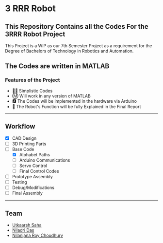 # 3 RRR Robot
## This Repository Contains all the Codes For the 3RRR Robot Project
This Project is a WIP as our 7th Semester Project as a requirement for the Degree of Bachelors of Technology in Robotics and Automation.

## The Codes are written in MATLAB


### Features of the Project
- 🧑‍💻 Simplistic Codes
- Ⓜ️ Will work in any version of MATLAB
- 🅰️ The Codes will be implemented in the hardware via Arduino
- 🤖 The Robot's Function will be fully Explained in the Final Report

---
## Workflow
- [X] CAD Design
- [ ] 3D Printing Parts
- [ ] Base Code
  - [X] Alphabet Paths
  - [ ] Arduino Communications
  - [ ] Servo Control
  - [ ] Final Control Codes
- [ ] Prototype Assembly
- [ ] Testing
- [ ] Debug/Modifications
- [ ] Final Assembly

---
## Team
- [Utkaarsh Saha](https://github.com/Kishou-Arima)
- [Niladri Das](https://github.com/nil-2)
- [Nilanjana Roy Choudhury](https://github.com/Nilandita)
